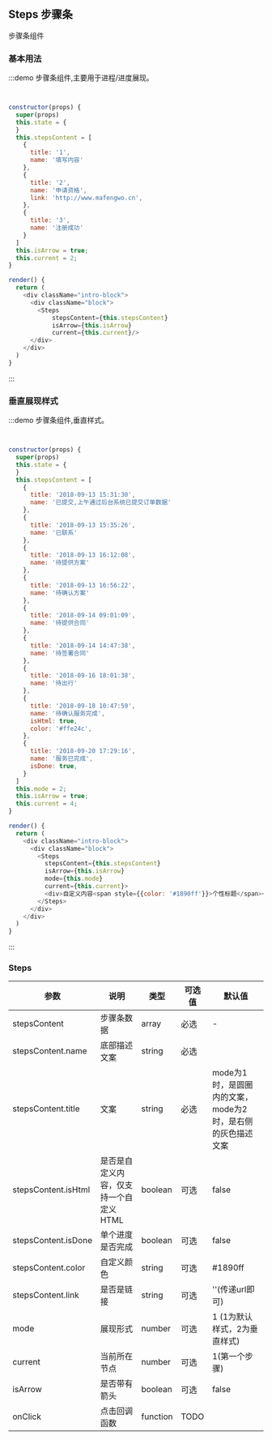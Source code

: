 ## Steps 步骤条

步骤条组件

### 基本用法

:::demo 步骤条组件,主要用于进程/进度展现。

```js


constructor(props) {
  super(props)
  this.state = {
  }
  this.stepsContent = [
    {
      title: '1',
      name: '填写内容'
    },
    {
      title: '2',
      name: '申请资格',
      link: 'http://www.mafengwo.cn',
    },
    {
      title: '3',
      name: '注册成功'
    }
  ]
  this.isArrow = true;
  this.current = 2;
}

render() {
  return (
    <div className="intro-block">
      <div className="block">
        <Steps
            stepsContent={this.stepsContent}
            isArrow={this.isArrow}
            current={this.current}/>
      </div>
    </div>
  )
}
```

:::

### 垂直展现样式


:::demo 步骤条组件,垂直样式。

```js


constructor(props) {
  super(props)
  this.state = {
  }
  this.stepsContent = [
    {
      title: '2018-09-13 15:31:30',
      name: '已提交,上午通过后台系统已提交订单数据'
    },
    {
      title: '2018-09-13 15:35:26',
      name: '已联系'
    },
    {
      title: '2018-09-13 16:12:08',
      name: '待提供方案'
    },
    {
      title: '2018-09-13 16:56:22',
      name: '待确认方案'
    },
    {
      title: '2018-09-14 09:01:09',
      name: '待提供合同'
    },
    {
      title: '2018-09-14 14:47:38',
      name: '待签署合同'
    },
    {
      title: '2018-09-16 18:01:38',
      name: '待出行'
    },
    {
      title: '2018-09-18 10:47:59',
      name: '待确认服务完成',
      isHtml: true,
      color: '#ffe24c',
    },
    {
      title: '2018-09-20 17:29:16',
      name: '服务已完成',
      isDone: true,
    }
  ]
  this.mode = 2;
  this.isArrow = true;
  this.current = 4;
}

render() {
  return (
    <div className="intro-block">
      <div className="block">
        <Steps
          stepsContent={this.stepsContent}
          isArrow={this.isArrow}
          mode={this.mode}
          current={this.current}>
          <div>自定义内容<span style={{color: '#1890ff'}}>个性标题</span></div>
        </Steps>
      </div>
    </div>
  )
}
```

:::

### Steps

| 参数       | 说明               | 类型            | 可选值 | 默认值     |
| ---------- | ------------------ | --------------- | ------ | ---------- |
| stepsContent| 步骤条数据          | array          | 必选    | -          |
| stepsContent.name       | 底部描述文案         | string          | 必选    |            |
| stepsContent.title      | 文案                | string        | 必选    | mode为1时，是圆圈内的文案，mode为2时，是右侧的灰色描述文案|
| stepsContent.isHtml    | 是否是自定义内容，仅支持一个自定义HTML       | boolean         | 可选    | false      |
| stepsContent.isDone    | 单个进度是否完成       | boolean         | 可选    | false      |
| stepsContent.color    | 自定义颜色       | string         | 可选    | #1890ff      |
| stepsContent.link    | 是否是链接      | string         | 可选    | ''(传递url即可)      |
| mode       | 展现形式            | number          | 可选   | 1 (1为默认样式，2为垂直样式)|
| current    | 当前所在节点         | number          | 可选    | 1(第一个步骤)  |
| isArrow    | 是否带有箭头         | boolean         | 可选    | false      |
| onClick    | 点击回调函数         | function        | TODO   |            |